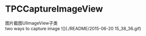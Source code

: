 # TPCCaptureImageView
图片截图UIImageView子类<br>
two ways to capture image
![](./README/2015-06-20 15_38_36.gif)


